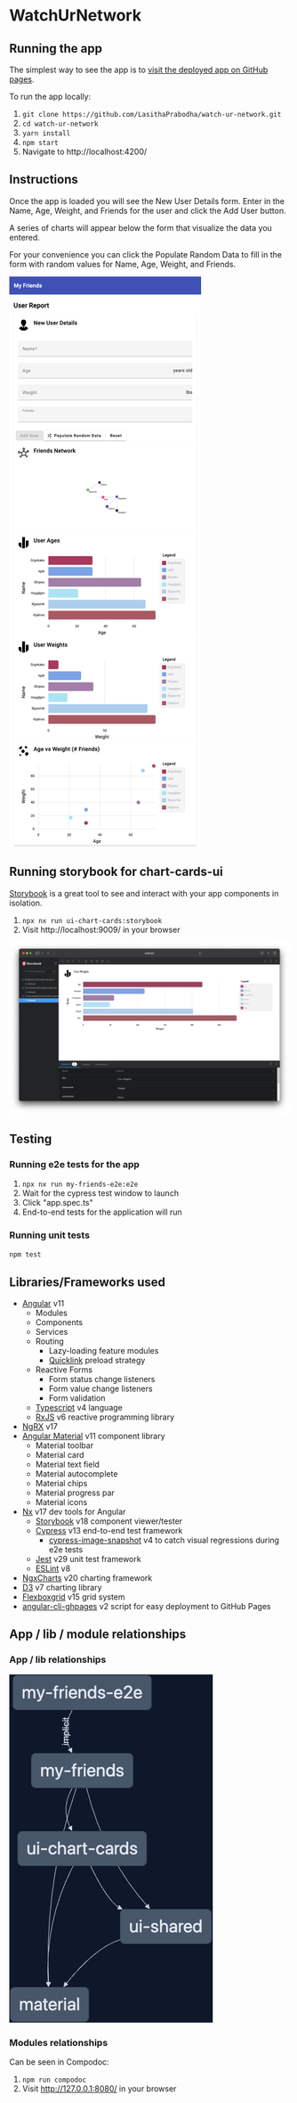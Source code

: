 # WatchUrNetwork

## Running the app

The simplest way to see the app is to [visit the deployed app on GitHub pages](https://github.com/LasithaPrabodha/watch-ur-network/).

To run the app locally:

1. `git clone https://github.com/LasithaPrabodha/watch-ur-network.git`
2. `cd watch-ur-network`
3. `yarn install`
4. `npm start`
5. Navigate to http://localhost:4200/

## Instructions

Once the app is loaded you will see the New User Details form. Enter in the Name, Age, Weight, and Friends for the user
and click the Add User button.

A series of charts will appear below the form that visualize the data you entered.

For your convenience you can click the Populate Random Data to fill in the form with random values for Name, Age,
Weight, and Friends.

![WatchUrNetwork Demo](/doc/p.png)

## Running storybook for chart-cards-ui

[Storybook](https://storybook.js.org/) is a great tool to see and interact with your app components in isolation.

1. `npx nx run ui-chart-cards:storybook`
2. Visit http://localhost:9009/ in your browser

![Storybook Demo](/doc/horizontal-bar-chart-card.png)

## Testing

### Running e2e tests for the app

1. `npx nx run my-friends-e2e:e2e`
2. Wait for the cypress test window to launch
3. Click "app.spec.ts"
4. End-to-end tests for the application will run

### Running unit tests

```
npm test
```

## Libraries/Frameworks used

- [Angular](https://angular.io/) v11
  - Modules
  - Components
  - Services
  - Routing
    - Lazy-loading feature modules
    - [Quicklink](https://github.com/mgechev/ngx-quicklink) preload strategy
  - Reactive Forms
    - Form status change listeners
    - Form value change listeners
    - Form validation
  - [Typescript](https://www.typescriptlang.org/) v4 language
  - [RxJS](https://rxjs-dev.firebaseapp.com/guide/overview) v6 reactive programming library
- [NgRX](https://ngrx.io/) v17
- [Angular Material](https://material.angular.io/) v11 component library
  - Material toolbar
  - Material card
  - Material text field
  - Material autocomplete
  - Material chips
  - Material progress par
  - Material icons
- [Nx](https://nx.dev/angular) v17 dev tools for Angular
  - [Storybook](https://storybook.js.org/) v18 component viewer/tester
  - [Cypress](https://www.cypress.io/) v13 end-to-end test framework
    - [cypress-image-snapshot](https://github.com/jaredpalmer/cypress-image-snapshot) v4 to catch visual regressions
      during e2e tests
  - [Jest](https://jestjs.io/) v29 unit test framework
  - [ESLint](https://eslint.org/) v8
- [NgxCharts](https://swimlane.github.io/ngx-charts/) v20 charting framework
- [D3](https://d3js.org/) v7 charting library
- [Flexboxgrid](http://flexboxgrid.com/) v15 grid system
- [angular-cli-ghpages](https://www.npmjs.com/package/angular-cli-ghpages) v2 script for easy deployment to
  GitHub Pages

## App / lib / module relationships

### App / lib relationships

![WatchUrNetwork NX Dependencies](/doc/graph.png)

### Modules relationships

Can be seen in Compodoc:

1. `npm run compodoc`
2. Visit http://127.0.0.1:8080/ in your browser